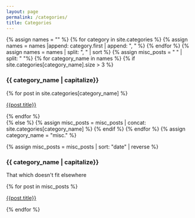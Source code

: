 ```yaml
---
layout: page
permalink: /categories/
title: Categories
---
```


<div id="archives">
{% assign names = "" %}
{% for category in site.categories %}
{% assign names = names |append: category.first | append: ", " %}
{% endfor %}
{% assign names = names | split: ", " | sort %}
{% assign misc_posts = " " | split: " "%}
{% for category_name in names %}
  {% if site.categories[category_name].size > 3 %}
  <a class="anchor" name="{{ category_name | slugize }}"></a>
  <div class="archive-group">
    <h3  id="#{{ category_name | slugize }}" class="category-head">{{ category_name | capitalize}}</h3>
    {% for post in site.categories[category_name] %}
    <article class="archive-item">
      <p><a href="{{ site.baseurl }}{{ post.url }}">{{post.title}}</a></p>
    </article>
    {% endfor %}
  </div>
  {% else %}
  {% assign misc_posts = misc_posts | concat: site.categories[category_name] %}
  {% endif %}
{% endfor %}
  {% assign category_name = "misc." %}

  {% assign misc_posts = misc_posts | sort: "date" | reverse %}
  <a class="anchor" name="{{ category_name | slugize }}"></a>
  <div class="archive-group">
    <h3  id="#{{ category_name | slugize }}" class="category-head">{{ category_name | capitalize}}</h3>
    <p class="small">That which doesn't fit elsewhere</p>
    {% for post in misc_posts %}
    <article class="archive-item">
      <p><a href="{{ site.baseurl }}{{ post.url }}">{{post.title}}</a></p>
    </article>
    {% endfor %}
  </div>
</div>
